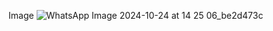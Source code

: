 


Image 
![WhatsApp Image 2024-10-24 at 14 25 06_be2d473c](https://github.com/user-attachments/assets/0a3a10e4-b6d9-49e3-bf54-e9e6b0fe79d8)
